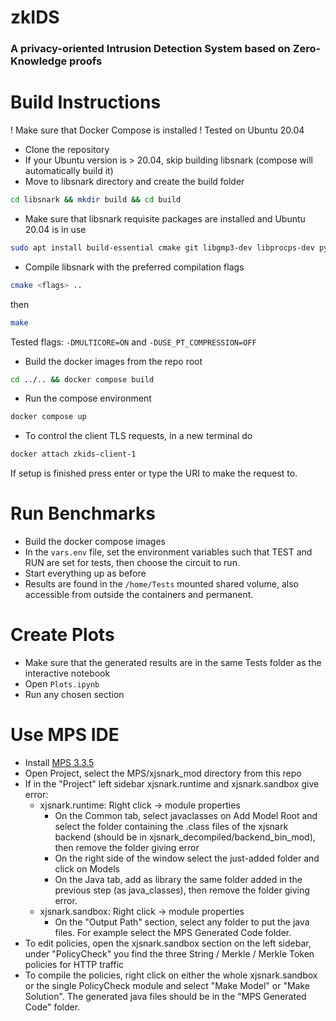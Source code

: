 # zkIDS
### A privacy-oriented Intrusion Detection System based on Zero-Knowledge proofs
# Build Instructions
! Make sure that Docker Compose is installed
! Tested on Ubuntu 20.04
- Clone the repository
- If your Ubuntu version is > 20.04, skip building libsnark (compose will automatically build it)
- Move to libsnark directory and create the build folder 
```bash
cd libsnark && mkdir build && cd build
```
- Make sure that libsnark requisite packages are installed and Ubuntu 20.04 is in use  
```bash
sudo apt install build-essential cmake git libgmp3-dev libprocps-dev python3-markdown libboost-program-options-dev libssl-dev python3 pkg-config
```
- Compile libsnark with the preferred compilation flags
```bash
cmake <flags> ..
```
then 
```bash
make
``` 
Tested flags: ```-DMULTICORE=ON``` and ```-DUSE_PT_COMPRESSION=OFF```

- Build the docker images from the repo root
```bash
cd ../.. && docker compose build
```
- Run the compose environment
```bash
docker compose up
```
- To control the client TLS requests, in a new terminal do 
```bash
docker attach zkids-client-1
```
If setup is finished press enter or type the URI to make the request to.
  
# Run Benchmarks
- Build the docker compose images
- In the ```vars.env``` file, set the environment variables such that TEST and RUN are set for tests, then choose the circuit to run.
- Start everything up as before
- Results are found in the ```/home/Tests``` mounted shared volume, also accessible from outside the containers and permanent.
# Create Plots
- Make sure that the generated results are in the same Tests folder as the interactive notebook 
- Open ```Plots.ipynb```
- Run any chosen section
# Use MPS IDE
- Install [MPS 3.3.5](https://www.jetbrains.com/mps/download/previous.html)
- Open Project, select the MPS/xjsnark_mod directory from this repo
- If in the "Project" left sidebar xjsnark.runtime and xjsnark.sandbox give error:
    - xjsnark.runtime: Right click -> module properties
      - On the Common tab, select javaclasses on Add Model Root and select the folder containing the .class files of the xjsnark backend (should be in xjsnark_decompiled/backend_bin_mod), then remove the folder giving error
      - On the right side of the window select the just-added folder and click on Models
      - On the Java tab, add as library the same folder added in the previous step (as java_classes), then remove the folder giving error.
    - xjsnark.sandbox: Right click -> module properties
      - On the "Output Path" section, select any folder to put the java files. For example select the MPS Generated Code folder.
- To edit policies, open the xjsnark.sandbox section on the left sidebar, under "PolicyCheck" you find the three String / Merkle / Merkle Token policies for HTTP traffic
- To compile the policies, right click on either the whole xjsnark.sandbox or the single PolicyCheck module and select "Make Model" or "Make Solution". The generated java files should be in the "MPS Generated Code" folder.
